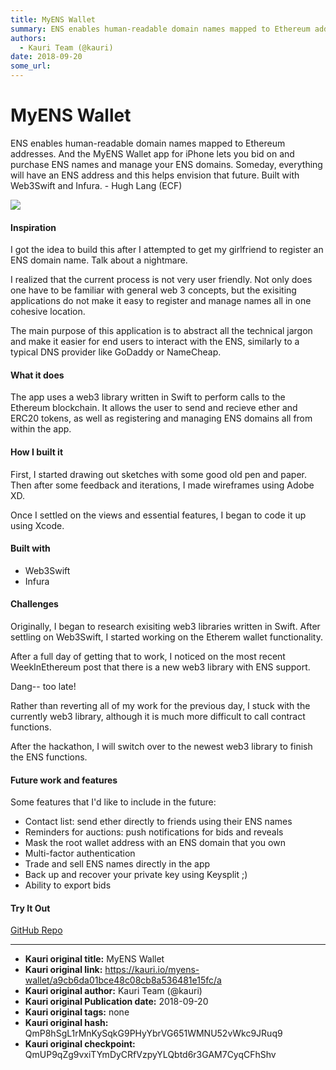 ```yaml
---
title: MyENS Wallet
summary: ENS enables human-readable domain names mapped to Ethereum addresses. And the MyENS Wallet app for iPhone lets you bid on and purchase ENS names and manage your ENS domains. Someday, everything will have an ENS address and this helps envision that future. Built with Web3Swift and Infura. - Hugh Lang (ECF) Inspiration I got the idea to build this after I attempted to get my girlfriend to register an ENS domain name. Talk about a nightmare. I realized that the current process is not very user frie
authors:
  - Kauri Team (@kauri)
date: 2018-09-20
some_url: 
---
```


# MyENS Wallet


ENS enables human-readable domain names mapped to Ethereum addresses. And the MyENS Wallet app for iPhone lets you bid on and purchase ENS names and manage your ENS domains. Someday, everything will have an ENS address and this helps envision that future. Built with Web3Swift and Infura. - Hugh Lang (ECF)

![](https://ipfs.infura.io/ipfs/QmQyz81cUaTs4t2rsJwV9pUM1qENrofUfKBcbQ7UKi3qii)
#### Inspiration
I got the idea to build this after I attempted to get my girlfriend to register an ENS domain name. Talk about a nightmare.

I realized that the current process is not very user friendly. Not only does one have to be familiar with general web 3 concepts, but the exisiting applications do not make it easy to register and manage names all in one cohesive location.

The main purpose of this application is to abstract all the technical jargon and make it easier for end users to interact with the ENS, similarly to a typical DNS provider like GoDaddy or NameCheap.

#### What it does
The app uses a web3 library written in Swift to perform calls to the Ethereum blockchain. It allows the user to send and recieve ether and ERC20 tokens, as well as registering and managing ENS domains all from within the app.

#### How I built it
First, I started drawing out sketches with some good old pen and paper. Then after some feedback and iterations, I made wireframes using Adobe XD.

Once I settled on the views and essential features, I began to code it up using Xcode.

#### Built with
- Web3Swift
- Infura

#### Challenges
Originally, I began to research exisiting web3 libraries written in Swift. After settling on Web3Swift, I started working on the Etherem wallet functionality.

After a full day of getting that to work, I noticed on the most recent WeekInEthereum post that there is a new web3 library with ENS support.

Dang-- too late!

Rather than reverting all of my work for the previous day, I stuck with the currently web3 library, although it is much more difficult to call contract functions.

After the hackathon, I will switch over to the newest web3 library to finish the ENS functions.

#### Future work and features
Some features that I'd like to include in the future:

- Contact list: send ether directly to friends using their ENS names
- Reminders for auctions: push notifications for bids and reveals
- Mask the root wallet address with an ENS domain that you own
- Multi-factor authentication
- Trade and sell ENS names directly in the app
- Back up and recover your private key using Keysplit ;)
- Ability to export bids

#### Try It Out
[GitHub Repo](https://github.com/barrasso/enswallet)


---

- **Kauri original title:** MyENS Wallet
- **Kauri original link:** https://kauri.io/myens-wallet/a9cb6da01bce48c08cb8a536481e15fc/a
- **Kauri original author:** Kauri Team (@kauri)
- **Kauri original Publication date:** 2018-09-20
- **Kauri original tags:** none
- **Kauri original hash:** QmP8hSgL1rMnKySqkG9PHyYbrVG651WMNU52vWkc9JRuq9
- **Kauri original checkpoint:** QmUP9qZg9vxiTYmDyCRfVzpyYLQbtd6r3GAM7CyqCFhShv



